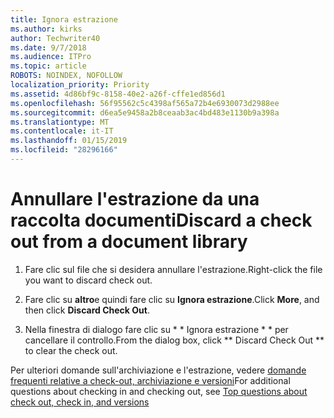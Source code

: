 ```yaml
---
title: Ignora estrazione
ms.author: kirks
author: Techwriter40
ms.date: 9/7/2018
ms.audience: ITPro
ms.topic: article
ROBOTS: NOINDEX, NOFOLLOW
localization_priority: Priority
ms.assetid: 4d86bf9c-8158-40e2-a26f-cffe1ed856d1
ms.openlocfilehash: 56f95562c5c4398af565a72b4e6930073d2988ee
ms.sourcegitcommit: d6ea5e9458a2b8ceaab3ac4bd483e1130b9a398a
ms.translationtype: MT
ms.contentlocale: it-IT
ms.lasthandoff: 01/15/2019
ms.locfileid: "28296166"
---
```

# <a name="discard-a-check-out-from-a-document-library"></a><span data-ttu-id="9392c-102">Annullare l'estrazione da una raccolta documenti</span><span class="sxs-lookup"><span data-stu-id="9392c-102">Discard a check out from a document library</span></span>

1. <span data-ttu-id="9392c-103">Fare clic sul file che si desidera annullare l'estrazione.</span><span class="sxs-lookup"><span data-stu-id="9392c-103">Right-click the file you want to discard check out.</span></span>
    
2. <span data-ttu-id="9392c-104">Fare clic su **altro**e quindi fare clic su **Ignora estrazione**.</span><span class="sxs-lookup"><span data-stu-id="9392c-104">Click **More**, and then click **Discard Check Out**.</span></span> 
    
3. <span data-ttu-id="9392c-105">Nella finestra di dialogo fare clic su \* \* Ignora estrazione \* \* per cancellare il controllo.</span><span class="sxs-lookup"><span data-stu-id="9392c-105">From the dialog box, click \*\* Discard Check Out \*\* to clear the check out.</span></span> 
    
<span data-ttu-id="9392c-106">Per ulteriori domande sull'archiviazione e l'estrazione, vedere [domande frequenti relative a check-out, archiviazione e versioni](https://go.microsoft.com/fwlink/?linkid=2018786)</span><span class="sxs-lookup"><span data-stu-id="9392c-106">For additional questions about checking in and checking out, see [Top questions about check out, check in, and versions](https://go.microsoft.com/fwlink/?linkid=2018786)</span></span>
  

